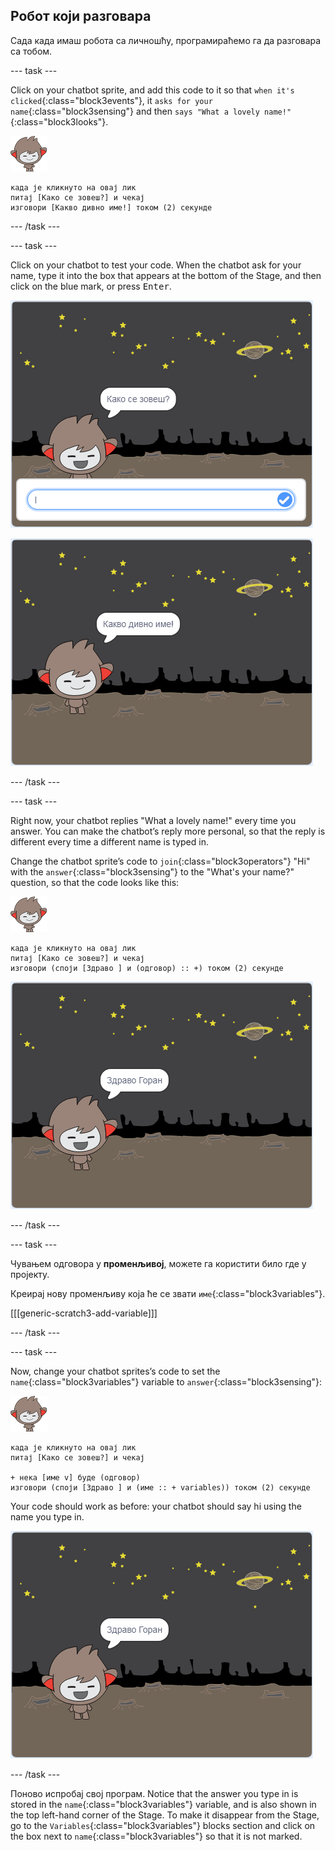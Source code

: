 ## Робот који разговара

Сада када имаш робота са личношћу, програмираћемо га да разговара са тобом.

\--- task \---

Click on your chatbot sprite, and add this code to it so that `when it's clicked`{:class="block3events"}, it `asks for your name`{:class="block3sensing"} and then `says "What a lovely name!"`{:class="block3looks"}.

![нано лик](images/nano-sprite.png)

```blocks3
када је кликнуто на овај лик
питај [Како се зовеш?] и чекај
изговори [Какво дивно име!] током (2) секунде
```

\--- /task \---

\--- task \---

Click on your chatbot to test your code. When the chatbot ask for your name, type it into the box that appears at the bottom of the Stage, and then click on the blue mark, or press <kbd>Enter</kbd>.

![Испробавање роботовог одговора](images/chatbot-ask-test1.png)

![Испробавање роботовог одговора](images/chatbot-ask-test2.png)

\--- /task \---

\--- task \---

Right now, your chatbot replies "What a lovely name!" every time you answer. You can make the chatbot’s reply more personal, so that the reply is different every time a different name is typed in.

Change the chatbot sprite’s code to `join`{:class="block3operators"} "Hi" with the `answer`{:class="block3sensing"} to the "What's your name?" question, so that the code looks like this:

![нано лик](images/nano-sprite.png)

```blocks3
када је кликнуто на овај лик
питај [Како се зовеш?] и чекај
изговори (споји [Здраво ] и (одговор) :: +) током (2) секунде
```

![Testing a personalised reply](images/chatbot-answer-test.png)

\--- /task \---

\--- task \---

Чувањем одговора у **променљивој**, можете га користити било где у пројекту.

Креирај нову променљиву која ће се звати `име`{:class="block3variables"}.

[[[generic-scratch3-add-variable]]]

\--- /task \---

\--- task \---

Now, change your chatbot sprites’s code to set the `name`{:class="block3variables"} variable to `answer`{:class="block3sensing"}:

![нано лик](images/nano-sprite.png)

```blocks3
када је кликнуто на овај лик
питај [Како се зовеш?] и чекај

+ нека [име v] буде (одговор)
изговори (споји [Здраво ] и (име :: + variables)) током (2) секунде
```

Your code should work as before: your chatbot should say hi using the name you type in.

![Testing a personalised reply](images/chatbot-answer-test.png)

\--- /task \---

Поново испробај свој програм. Notice that the answer you type in is stored in the `name`{:class="block3variables"} variable, and is also shown in the top left-hand corner of the Stage. To make it disappear from the Stage, go to the `Variables`{:class="block3variables"} blocks section and click on the box next to `name`{:class="block3variables"} so that it is not marked.